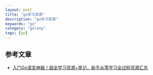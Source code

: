 ```yaml
---
layout: post
title: "go学习资源"
description: "go学习资源"
keywords: "go"
category: "golang"
tags: [go]
---
```


## 参考文章
- [入门Go语言神器！超全学习资源+笔记，新手从零学习全过程资源汇总 ](http://www.sohu.com/a/335887439_610300)